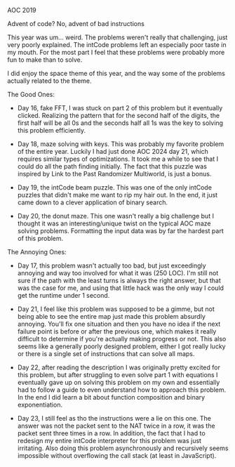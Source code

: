 AOC 2019

Advent of code? No, advent of bad instructions

This year was um... weird. The problems weren't really that challenging, just very
poorly explained. The intCode problems left an especially poor taste in my mouth.
For the most part I feel that these problems were probably more fun to make than
to solve.

I did enjoy the space theme of this year, and the way some of the problems actually
related to the theme.

The Good Ones:
- Day 16, fake FFT, I was stuck on part 2 of this problem but it eventually clicked.
Realizing the pattern that for the second half of the digits, the first half will
be all 0s and the seconds half all 1s was the key to solving this problem efficiently.

- Day 18, maze solving with keys. This was probably my favorite problem of the entire
year. Luckily I had just done AOC 2024 day 21, which requires similar types of
optimizations. It took me a while to see that I could do all the path finding initially.
The fact that this puzzle was inspired by Link to the Past Randomizer Multiworld,
is just a bonus.

- Day 19, the intCode beam puzzle. This was one of the only intCode puzzles that
didn't make me want to rip my hair out. In the end, it just came down to a clever
application of binary search.

- Day 20, the donut maze. This one wasn't really a big challenge but I thought it
was an interesting/unique twist on the typical AOC maze solving problems. Formatting
the input data was by far the hardest part of this problem.

The Annoying Ones:
- Day 17, this problem wasn't actually too bad, but just exceedingly annoying and
way too involved for what it was (250 LOC). I'm still not sure if the path with
the least turns is always the right answer, but that was the case for me, and using
that little hack was the only way I could get the runtime under 1 second.

- Day 21, I feel like this problem was supposed to be a gimme, but not being able
to see the entire map just made this problem absurdly annoying. You'll fix one
situation and then you have no idea if the next failure point is before or after
the previous one, which makes it really difficult to determine if you're actually
making progress or not. This also seems like a generally poorly designed problem,
either I got really lucky or there is a single set of instructions that can solve
all maps.

- Day 22, after reading the description I was originally pretty excited for this
problem, but after struggling to even solve part 1 with equations I eventually gave
up on solving this problem on my own and essentially had to follow a guide to even
understand how to approach this problem. In the end I did learn a bit about function
composition and binary exponentiation.

- Day 23, I still feel as tho the instructions were a lie on this one. The answer
was not the packet sent to the NAT twice in a row, it was the packet sent three
times in a row. In addition, the fact that I had to redesign my entire intCode
interpreter for this problem was just irritating. Also doing this problem asynchronously
and recursively seems impossible without overflowing the call stack (at least in
JavaScript).
